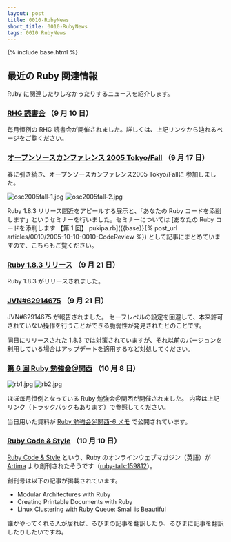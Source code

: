 ```yaml
---
layout: post
title: 0010-RubyNews
short_title: 0010-RubyNews
tags: 0010 RubyNews
---
```

{% include base.html %}


## 最近の Ruby 関連情報

Ruby に関連したりしなかったりするニュースを紹介します。

### [RHG 読書会](http://pub.cozmixng.org/~the-rwiki/rw-cgi.rb?cmd=view;name=RHG%C6%C9%BD%F1%B2%F1%3A%3A%C5%EC%B5%FE+Revolution%3A%3A%A4%D5%A4%C4%A4%A6%A4%CELinux%A5%D7%A5%ED%A5%B0%A5%E9%A5%DF%A5%F3%A5%B0) （9 月 10 日）

毎月恒例の RHG 読書会が開催されました。詳しくは、上記リンクから辿れるページをご覧ください。

### [オープンソースカンファレンス 2005 Tokyo/Fall](http://www.ospn.jp/osc2005-fall/) （9 月 17 日）

春に引き続き、オープンソースカンファレンス2005 Tokyo/Fallに
参加しました。

![osc2005fall-1.jpg]({{base}}{{site.baseurl}}/images/0010-RubyNews/osc2005fall-1.jpg)
![osc2005fall-2.jpg]({{base}}{{site.baseurl}}/images/0010-RubyNews/osc2005fall-2.jpg)

Ruby 1.8.3 リリース間近をアピールする展示と、「あなたの Ruby コードを添削します」というセミナーを行いました。セミナーについては [あなたの Ruby コードを添削します 【第 1 回】 pukipa.rb]({{base}}{% post_url articles/0010/2005-10-10-0010-CodeReview %}) として記事にまとめていますので、こちらもご覧ください。

### [Ruby 1.8.3 リリース](http://www.ruby-lang.org/ja/20050921.html) （9 月 21 日）

Ruby 1.8.3 がリリースされました。

### [JVN#62914675](http://jvn.jp/jp/JVN%2362914675/index.html) （9 月 21 日）

JVN#62914675 が報告されました。
セーフレベルの設定を回避して、本来許可されていない操作を行うことができる脆弱性が発見されたとのことです。

同日にリリースされた 1.8.3 では対策されていますが、それ以前のバージョンを利用している場合はアップデートを適用するなど対処してください。

### [第 6 回 Ruby 勉強会＠関西](http://jp.rubyist.net/?KansaiWorkshop6) （10 月 8 日）

![rb1.jpg]({{base}}{{site.baseurl}}/images/0010-RubyNews/rb1.jpg)
![rb2.jpg]({{base}}{{site.baseurl}}/images/0010-RubyNews/rb2.jpg)

ほぼ毎月恒例となっている Ruby 勉強会＠関西が開催されました。
内容は上記リンク（トラックバックもあります）で参照してください。

当日用いた資料が [Ruby 勉強会＠関西-6 メモ](http://jp.rubyist.net/?KansaiWorkshop6Memo) で公開されています。 

### [Ruby Code &amp; Style](http://www.artima.com/rubycs/index.html) （10 月 10 日）

[Ruby Code &amp; Style](http://www.artima.com/rubycs/index.html) という、Ruby のオンラインウェブマガジン（英語）が [Artima](http://www.artima.com/index.jsp) より創刊されたそうです（[ruby-talk:159812](http://blade.nagaokaut.ac.jp/cgi-bin/scat.rb/ruby/ruby-talk/159812)）。

創刊号は以下の記事が掲載されています。

* Modular Architectures with Ruby
* Creating Printable Documents with Ruby
* Linux Clustering with Ruby Queue: Small is Beautiful


誰かやってくれる人が居れば、るびまの記事を翻訳したり、るびまに記事を翻訳したりしたいですね。


